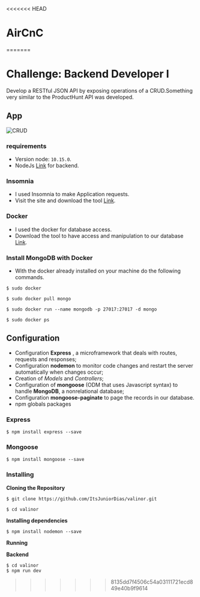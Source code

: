 <<<<<<< HEAD
# AirCnC
=======
# Challenge: Backend Developer I

Develop a RESTful JSON API by exposing operations of a CRUD.Something very similar to the ProductHunt API was developed.

## App
![CRUD](https://user-images.githubusercontent.com/50254416/67446772-0d8be300-f5e8-11e9-99ea-5bd5077d52fa.gif)

### requirements

- Version node: `10.15.0`.
- NodeJs [Link](https://nodejs.org/en/download/) for backend.

### Insomnia
- I used Insomnia to make Application requests.
- Visit the site and download the tool [Link](https://insomnia.rest/download/).

### Docker 
- I used the docker for database access.
- Download the tool to have access and manipulation to our database [Link](https://docs.docker.com/install/linux/docker-ce/ubuntu/).

### Install MongoDB with Docker
- With the docker already installed on your machine do the following commands.
```
$ sudo docker 

$ sudo docker pull mongo

$ sudo docker run --name mongodb -p 27017:27017 -d mongo

$ sudo docker ps 

```
 
## Configuration
- Configuration **Express** , a microframework that deals with routes, requests and responses;
- Configuration **nodemon** to monitor code changes and restart the server automatically when changes occur;
- Creation of *Models* and *Controllers*;
- Configuration of **mongoose** (ODM that uses Javascript syntax) to handle **MongoDB**, a nonrelational database;
- Configuration **mongoose-paginate** to page the records in our database.
- npm globals packages

### Express

```
$ npm install express --save

```

### Mongoose 

```
$ npm install mongoose --save
```

### Installing

**Cloning the Repository**

```
$ git clone https://github.com/ItsJuniorDias/valinor.git

$ cd valinor
```

**Installing dependencies**

```
$ npm install nodemon --save
```

**Running**

**Backend**

```
$ cd valinor
$ npm run dev
```
>>>>>>> 8135dd7f4506c54a03111721ecd849e40b9f9614
